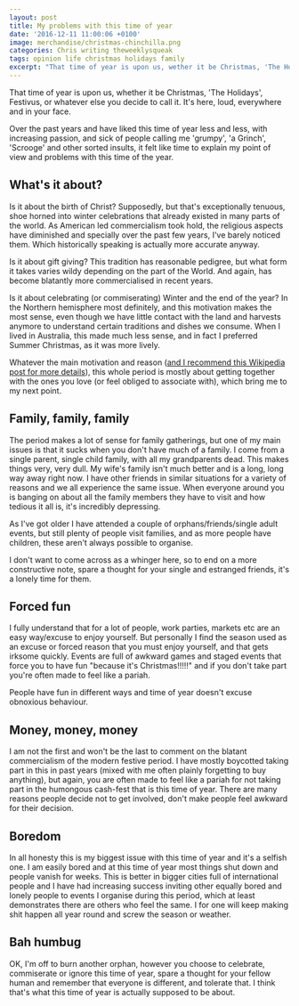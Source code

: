 ```yaml
---
layout: post
title: My problems with this time of year
date: '2016-12-11 11:00:06 +0100'
image: merchandise/christmas-chinchilla.png
categories: Chris writing theweeklysqueak
tags: opinion life christmas holidays family
excerpt: "That time of year is upon us, wether it be Christmas, 'The Holidays', Festivus, or whatever else you decide to call it. It's here, loud, everywhere and in your face. It felt like time to explain my point of view and problems with this time of the year."
---
```


That time of year is upon us, whether it be Christmas, 'The Holidays', Festivus, or whatever else you decide to call it. It's here, loud, everywhere and in your face.

Over the past years and have liked this time of year less and less, with increasing passion, and sick of people calling me 'grumpy', 'a Grinch', 'Scrooge' and other sorted insults, it felt like time to explain my point of view and problems with this time of the year.

## What's it about?

Is it about the birth of Christ? Supposedly, but that's exceptionally tenuous, shoe horned into winter celebrations that already existed in many parts of the world. As American led commercialism took hold, the religious aspects have diminished and specially over the past few years, I've barely noticed them. Which historically speaking is actually more accurate anyway.

Is it about gift giving? This tradition has reasonable pedigree, but what form it takes varies wildy depending on the part of the World. And again, has become blatantly more commercialised in recent years.

Is it about celebrating (or commiserating) Winter and the end of the year? In the Northern hemisphere most definitely, and this motivation makes the most sense, even though we have little contact with the land and harvests anymore to understand certain traditions and dishes we consume. When I lived in Australia, this made much less sense, and in fact I preferred Summer Christmas, as it was more lively.

Whatever the main motivation and reason ([and I recommend this Wikipedia post for more details](https://en.wikipedia.org/wiki/Christmas)), this whole period is mostly about getting together with the ones you love (or feel obliged to associate with), which bring me to my next point.

## Family, family, family

The period makes a lot of sense for family gatherings, but one of my main issues is that it sucks when you don't have much of a family. I come from a single parent, single child family, with all my grandparents dead. This makes things very, very dull. My wife's family isn't much better and is a long, long way away right now. I have other friends in similar situations for a variety of reasons and we all experience the same issue. When everyone around you is banging on about all the family members they have to visit and how tedious it all is, it's incredibly depressing.

As I've got older I have attended a couple of orphans/friends/single adult events, but still plenty of people visit families, and as more people have children, these aren't always possible to organise.

I don't want to come across as a whinger here, so to end on a more constructive note, spare a thought for your single and estranged friends, it's a lonely time for them.

## Forced fun

I fully understand that for a lot of people, work parties, markets etc are an easy way/excuse to enjoy yourself. But personally I find the season used as an excuse or forced reason that you must enjoy yourself, and that gets irksome quickly. Events are full of awkward games and staged events that force you to have fun "because it's Christmas!!!!!" and if you don't take part you're often made to feel like a pariah.

People have fun in different ways and time of year doesn't excuse obnoxious behaviour.

## Money, money, money

I am not the first and won't be the last to comment on the blatant commercialism of the modern festive period. I have mostly boycotted taking part in this in past years (mixed with me often plainly forgetting to buy anything), but again, you are often made to feel like a pariah for not taking part in the humongous cash-fest that is this time of year. There are many reasons people decide not to get involved, don't make people feel awkward for their decision.

## Boredom

In all honesty this is my biggest issue with this time of year and it's a selfish one. I am easily bored and at this time of year most things shut down and people vanish for weeks. This is better in bigger cities full of international people and I have had increasing success inviting other equally bored and lonely people to events I organise during this period, which at least demonstrates there are others who feel the same. I for one will keep making shit happen all year round and screw the season or weather.

## Bah humbug

OK, I'm off to burn another orphan, however you choose to celebrate, commiserate or ignore this time of year, spare a thought for your fellow human and remember that everyone is different, and tolerate that. I think that's what this time of year is actually supposed to be about.
